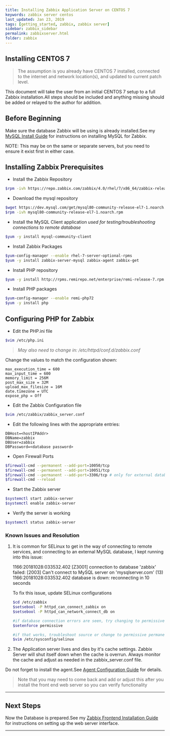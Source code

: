 ```yaml
---
title: Installing Zabbix Application Server on CENTOS 7
keywords: zabbix server centos
last_updated: Jan 23, 2019
tags: [getting_started, zabbix, zabbix server]
sidebar: zabbix_sidebar
permalink: zabbixserver.html
folder: zabbix
---
```


## Installing CENTOS 7 ##

>The assumption is you already have CENTOS 7 installed, connected to the internet and network location(s), and updated to current patch level.

This document will take the user from an initial CENTOS 7 setup to a full Zabbix installation.All steps should be included and anything missing should be added or relayed to the author for addition.

## Before Beginning ##

Make sure the database Zabbix will be using is already installed.See my [MySQL Install Guide](./Zabbix4MySQLInstall.md) for instructions on installing MySQL for Zabbix.

NOTE:  This may be on the same or separate servers, but you need to ensure it exist first in either case.

## Installing Zabbix Prerequisites ##

- Install the Zabbix Repository

```bash
$rpm -ivh https://repo.zabbix.com/zabbix/4.0/rhel/7/x86_64/zabbix-release-4.0-1.el7.noarch.rpm
```

- Download the mysql repository

```bash
$wget https://dev.mysql.com/get/mysql80-community-release-el7-1.noarch.rpm
$rpm -ivh mysql80-community-release-el7-1.noarch.rpm
```

- Install the MySQL Client application *used for testing/troubleshooting connections to remote database*

```bash
$yum -y install mysql-community-client
```

- Install Zabbix Packages

```bash
$yum-config-manager --enable rhel-7-server-optional-rpms
$yum -y install zabbix-server-mysql zabbix-agent zabbix-get
```

- Install PHP repository

```bash
$yum -y install http://rpms.remirepo.net/enterprise/remi-release-7.rpm
```

- Install PHP packages

```bash
$yum-config-manager --enable remi-php72
$yum -y install php
```

## Configuring PHP for Zabbix ##

- Edit the PHP.ini file

```bash
$vim /etc/php.ini
```

>*May also need to change in: /etc/httpd/conf.d/zabbix.conf*

Change the values to match the configuration shown:

```vim
max_execution_time = 600
max_input_time = 600
memory_limit = 256M
post_max_size = 32M
upload_max_filesize = 16M
date.timezone = UTC
expose_php = Off
```

- Edit the Zabbix Configuration file

```bash
$vim /etc/zabbix/zabbix_server.conf
```

- Edit the following lines with the appropriate entries:

```vim
DBHost=<hostIPAddr>
DBName=zabbix
DBUser=zabbix
DBPassword=<database password>
```

- Open Firewall Ports

```bash
$firewall-cmd --permanent --add-port=10050/tcp
$firewall-cmd --permanent --add-port=10051/tcp
$firewall-cmd --permanent --add-port=3306/tcp # only for external database connections
$firewall-cmd --reload
```

- Start the Zabbix server

```bash
$systemctl start zabbix-server
$systemctl enable zabbix-server
```

- Verify the server is working

```bash
$systemctl status zabbix-server
```

### Known Issues and Resolution ###

1. It is common for SELinux to get in the way of connecting to remote services, and connecting to an external MySQL database, I kept running into this issue:

   1166:20181028:033532.402 [Z3001] connection to database 'zabbix' failed: [2003] Can't connect to MySQL server on 'mysqlserver.com' (13)
   1166:20181028:033532.402 database is down: reconnecting in 10 seconds

   To fix this issue, update SELinux configurations

   ```bash
   $cd /etc/zabbix
   $setsebool -P httpd_can_connect_zabbix on
   $setsebool -P httpd_can_network_connect_db on

   #if database connection errors are seen, try changing to permissive
   $setenforce permissive

   #if that works, troubleshoot source or change to permissive permanently
   $vim /etc/sysconfig/selinux
   ```

2. The Application server lives and dies by it's cache settings. Zabbix Server will shut itself down when the cache is overrun. Always monitor the cache and 
   adjust as needed in the zabbix_server.conf file.

Do not forget to install the agent.See [Agent Configuration Guide](./Zabbix4AgentInstall.md) for details.

>Note that you may need to come back and add or adjust this after you install the front end web server so you can verify functionality

---

## Next Steps ##

Now the Database is prepared.See my [Zabbix Frontend Installation Guide](./Zabbix4FrontEndInstall.md) for instructions on setting up the web server interface.

---